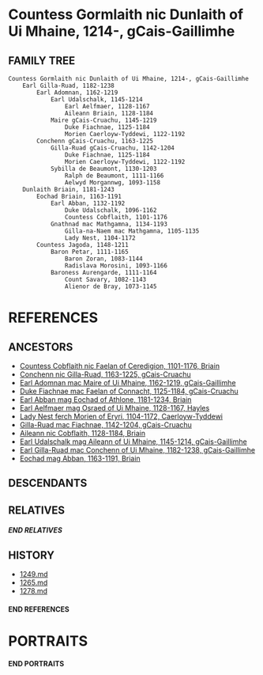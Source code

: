 # Countess Gormlaith nic Dunlaith of Ui Mhaine, 1214-, gCais-Gaillimhe

## FAMILY TREE 
```
Countess Gormlaith nic Dunlaith of Ui Mhaine, 1214-, gCais-Gaillimhe
    Earl Gilla-Ruad, 1182-1238
        Earl Adomnan, 1162-1219
            Earl Udalschalk, 1145-1214
                Earl Aelfmaer, 1128-1167
                Aileann Briain, 1128-1184
            Maire gCais-Cruachu, 1145-1219
                Duke Fiachnae, 1125-1184
                Morien Caerloyw-Tyddewi, 1122-1192
        Conchenn gCais-Cruachu, 1163-1225
            Gilla-Ruad gCais-Cruachu, 1142-1204
                Duke Fiachnae, 1125-1184
                Morien Caerloyw-Tyddewi, 1122-1192
            Sybilla de Beaumont, 1130-1203
                Ralph de Beaumont, 1111-1166
                Aelwyd Morgannwg, 1093-1158
    Dunlaith Briain, 1181-1243
        Eochad Briain, 1163-1191
            Earl Abban, 1132-1192
                Duke Udalschalk, 1096-1162
                Countess Cobflaith, 1101-1176
            Gnathnad mac Mathgamna, 1134-1193
                Gilla-na-Naem mac Mathgamna, 1105-1135
                Lady Nest, 1104-1172
        Countess Jagoda, 1148-1211
            Baron Petar, 1111-1165
                Baron Zoran, 1083-1144
                Radislava Morosini, 1093-1166
            Baroness Aurengarde, 1111-1164
                Count Savary, 1082-1143
                Alienor de Bray, 1073-1145
```

# REFERENCES

## ANCESTORS
* [Countess Cobflaith nic Faelan of Ceredigion, 1101-1176, Briain](cobflaith_nic_faelan_1101.md)
* [Conchenn nic Gilla-Ruad, 1163-1225, gCais-Cruachu](conchenn_nic_gilla-ruad_1163.md)
* [Earl Adomnan mac Maire of Ui Mhaine, 1162-1219, gCais-Gaillimhe](adomnan_mac_maire_1162.md)
* [Duke Fiachnae mac Faelan of Connacht, 1125-1184, gCais-Cruachu](fiachnae_mac_faelan_1125.md)
* [Earl Abban mag Eochad of Athlone, 1181-1234, Briain](abban_mag_eochad_1181.md)
* [Earl Aelfmaer mag Osraed of Ui Mhaine, 1128-1167, Hayles](aelfmaer_mag_osraed_1128.md)
* [Lady Nest ferch Morien of Eryri, 1104-1172, Caerloyw-Tyddewi](nest_ferch_morien_1104.md)
* [Gilla-Ruad mac Fiachnae, 1142-1204, gCais-Cruachu](gilla-ruad_mac_fiachnae_1142.md)
* [Aileann nic Cobflaith, 1128-1184, Briain](aileann_nic_cobflaith_1128.md)
* [Earl Udalschalk mag Aileann of Ui Mhaine, 1145-1214, gCais-Gaillimhe](udalschalk_mag_aileann_1145.md)
* [Earl Gilla-Ruad mac Conchenn of Ui Mhaine, 1182-1238, gCais-Gaillimhe](gilla-ruad_mac_conchenn_1182.md)
* [Eochad mag Abban, 1163-1191, Briain](eochad_mag_abban_1163.md)

## DESCENDANTS

## RELATIVES

##### END RELATIVES 
## HISTORY
* [1249.md](../h/1249.md)
* [1265.md](../h/1265.md)
* [1278.md](../h/1278.md)

#### END REFERENCES

# PORTRAITS

#### END PORTRAITS

